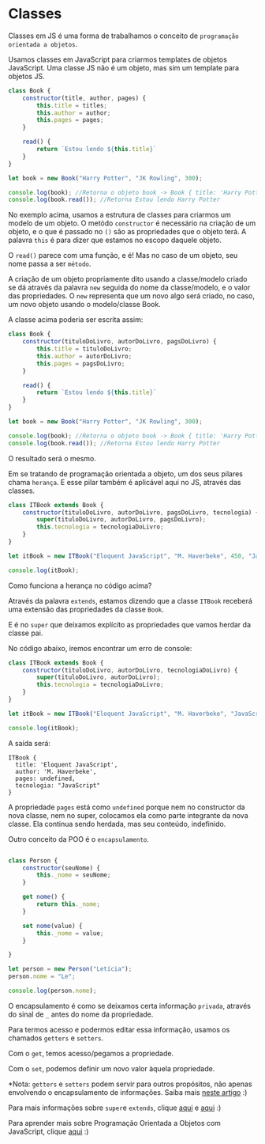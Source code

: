 # Classes

Classes em JS é uma forma de trabalhamos o conceito de `programação orientada a objetos`.

Usamos classes em JavaScript para criarmos templates de objetos JavaScript. Uma classe JS não é um objeto, mas sim um template para objetos JS.

```javascript
class Book {
    constructor(title, author, pages) {
        this.title = titles;
        this.author = author;
        this.pages = pages;
    }

    read() {
        return `Estou lendo ${this.title}`
    }
}

let book = new Book("Harry Potter", "JK Rowling", 300);

console.log(book); //Retorna o objeto book -> Book { title: 'Harry Potter', author: 'JK Rowling', pages: 300 }
console.log(book.read()); //Retorna Estou lendo Harry Potter
```

No exemplo acima, usamos a estrutura de classes para criarmos um modelo de um objeto. O metódo `constructor` é necessário na criação de um objeto, e o que é passado no `()` são as propriedades que o objeto terá. A palavra `this` é para dizer que estamos no escopo daquele objeto.

O `read()` parece com uma função, e é! Mas no caso de um objeto, seu nome passa a ser `método`. 

A criação de um objeto propriamente dito usando a classe/modelo criado se dá através da palavra `new` seguida do nome da classe/modelo, e o valor das propriedades. O `new` representa que um novo algo será criado, no caso, um novo objeto usando o modelo/classe Book.

A classe acima poderia ser escrita assim:

```javascript
class Book {
    constructor(tituloDoLivro, autorDoLivro, pagsDoLivro) {
        this.title = tituloDoLivro;
        this.author = autorDoLivro;
        this.pages = pagsDoLivro;
    }

    read() {
        return `Estou lendo ${this.title}`
    }
}

let book = new Book("Harry Potter", "JK Rowling", 300);

console.log(book); //Retorna o objeto book -> Book { title: 'Harry Potter', author: 'JK Rowling', pages: 300 }
console.log(book.read()); //Retorna Estou lendo Harry Potter
```

O resultado será o mesmo.

Em se tratando de programação orientada a objeto, um dos seus pilares chama `herança`. E esse pilar também é aplicável aqui no JS, através das classes.

```javascript
class ITBook extends Book {
    constructor(tituloDoLivro, autorDoLivro, pagsDoLivro, tecnologia) {
        super(tituloDoLivro, autorDoLivro, pagsDoLivro);
        this.tecnologia = tecnologiaDoLivro;
    }
}

let itBook = new ITBook("Eloquent JavaScript", "M. Haverbeke", 450, "JavaScript");

console.log(itBook);
```

Como funciona a herança no código acima?

Através da palavra `extends`, estamos dizendo que a classe `ITBook` receberá uma extensão das propriedades da classe `Book`. 

E é no `super` que deixamos explícito as propriedades que vamos herdar da classe pai. 

No código abaixo, iremos encontrar um erro de console:

```javascript
class ITBook extends Book {
    constructor(tituloDoLivro, autorDoLivro, tecnologiaDoLivro) {
        super(tituloDoLivro, autorDoLivro);
        this.tecnologia = tecnologiaDoLivro;
    }
}

let itBook = new ITBook("Eloquent JavaScript", "M. Haverbeke", "JavaScript");

console.log(itBook);
```

A saída será:

```
ITBook {
  title: 'Eloquent JavaScript',
  author: 'M. Haverbeke',
  pages: undefined,
  tecnologia: "JavaScript"
}
```

A propriedade `pages` está como `undefined` porque nem no constructor da nova classe, nem no super, colocamos ela como parte integrante da nova classe. Ela continua sendo herdada, mas seu conteúdo, indefinido.

Outro conceito da POO é o `encapsulamento`. 

```javascript

class Person {
    constructor(seuNome) {
        this._nome = seuNome;
    }

    get nome() {
        return this._nome;
    }

    set nome(value) {
        this._nome = value;
    }

}

let person = new Person("Letícia");
person.nome = "Le";

console.log(person.nome);
```

O encapsulamento é como se deixamos certa informação `privada`, através do sinal de `_` antes do nome da propriedade.

Para termos acesso e podermos editar essa informação, usamos os chamados `getters` e `setters`.

Com o `get`, temos acesso/pegamos a propriedade.

Com o `set`, podemos definir um novo valor àquela propriedade.

*Nota: `getters` e `setters` podem servir para outros propósitos, não apenas envolvendo o encapsulamento de informações. Saiba mais [neste artigo](https://www.alura.com.br/artigos/as-classes-no-javascript) :)

Para mais informações sobre `super`e `extends`, clique [aqui](https://medium.com/beginners-guide-to-mobile-web-development/super-and-extends-in-javascript-es6-understanding-the-tough-parts-6120372d3420) e [aqui](https://css-tricks.com/what-is-super-in-javascript/) :)

Para aprender mais sobre Programação Orientada a Objetos com JavaScript, clique [aqui](https://developer.mozilla.org/pt-BR/docs/Learn/JavaScript/Objects/Object-oriented_JS) :)